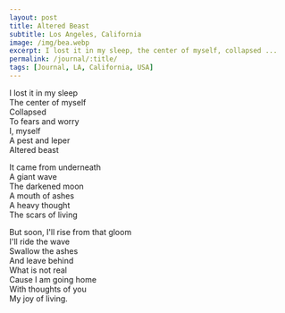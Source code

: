 ```yaml
---
layout: post
title: Altered Beast
subtitle: Los Angeles, California
image: /img/bea.webp
excerpt: I lost it in my sleep, the center of myself, collapsed ...
permalink: /journal/:title/
tags: [Journal, LA, California, USA]
---
```


I lost it in my sleep  
The center of myself  
Collapsed  
To fears and worry  
I, myself  
A pest and leper  
Altered beast  

It came from underneath  
A giant wave  
The darkened moon  
A mouth of ashes  
A heavy thought  
The scars of living  

But soon, I'll rise from that gloom  
I'll ride the wave  
Swallow the ashes  
And leave behind  
What is not real  
Cause I am going home  
With thoughts of you  
My joy of living.  
